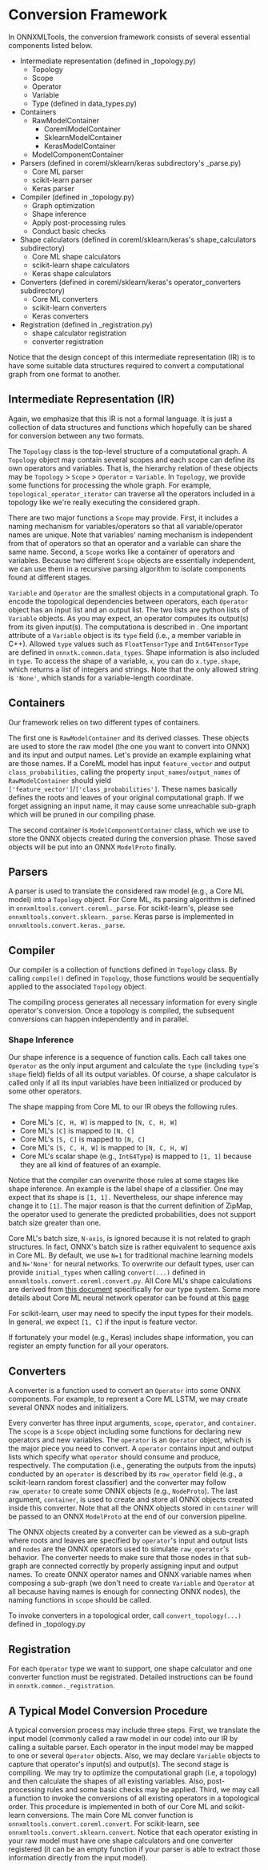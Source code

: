 # Conversion Framework

In ONNXMLTools, the conversion framework consists of several essential components listed below.

* Intermediate representation (defined in _topology.py)
    * Topology
    * Scope
    * Operator
    * Variable
    * Type (defined in data_types.py)
* Containers
    * RawModelContainer
        * CoremlModelContainer
        * SklearnModelContainer
        * KerasModelContainer
    * ModelComponentContainer
* Parsers (defined in coreml/sklearn/keras subdirectory's _parse.py)
    * Core ML parser
    * scikit-learn parser
    * Keras parser
* Compiler (defined in _topology.py)
    * Graph optimization
    * Shape inference
    * Apply post-processing rules
    * Conduct basic checks
* Shape calculators (defined in coreml/sklearn/keras's shape_calculators subdirectory)
    * Core ML shape calculators
    * scikit-learn shape calculators
    * Keras shape calculators
* Converters (defined in coreml/sklearn/keras's operator_converters subdirectory)
    * Core ML converters
    * scikit-learn converters
    * Keras converters
* Registration (defined in _registration.py)
    * shape calculator registration
    * converter registration

Notice that the design concept of this intermediate representation (IR) is to have some suitable data structures required to convert a computational graph from one format to another.

## Intermediate Representation (IR)

Again, we emphasize that this IR is not a formal language. It is just a collection of data structures and functions which hopefully can be shared for conversion between any two formats.

The `Topology` class is the top-level structure of a computational graph. A `Topology` object may contain several scopes and each scope can define its own operators and variables. That is, the hierarchy relation of these objects may be `Topology` > `Scope` > `Operator` = `Variable`.
In `Topology`, we provide some functions for processing the whole graph. For example, `topological_operator_iterator` can traverse all the operators included in a topology like we're really executing the considered graph.

There are two major functions a `Scope` may provide. First, it includes a naming mechanism for variables/operators so that all variable/operator names are unique. Note that variables' naming mechanism is independent from that of operators so that an operator and a variable can share the same name. Second, a `Scope` works like a container of operators and variables. Because two different `Scope` objects are essentially independent, we can use them in a recursive parsing algorithm to isolate components found at different stages.

`Variable` and `Operator` are the smallest objects in a computational graph. To encode the topological dependencies between operators, each `Operator` object has an input list and an output list. The two lists are python lists of `Variable` objects. As you may expect, an operator computes its output(s) from its given input(s). The computationa is described in . One important attribute of a `Variable` object is its `type` field (i.e., a member variable in C++). Allowed `type` values such as `FloatTensorType` and `Int64TensorType` are defined in `onnxtk.common.data_types`. Shape information is also included in `type`. To access the shape of a variable, `x`, you can do `x.type.shape`, which returns a list of integers and strings. Note that the only allowed string is `'None'`, which stands for a variable-length coordinate.

## Containers

Our framework relies on two different types of containers.

The first one is `RawModelContainer` and its derived classes. These objects are used to store the raw model (the one you want to convert into ONNX) and its input and output names. Let's provide an example explaining what are those names. If a CoreML model has input `feature_vector` and output `class_probabilities`, calling the property `input_names`/`output_names` of `RawModelContainer` should yield `['feature_vector']`/`['class_probabilities']`. These names basically defines the roots and leaves of your original computational graph. If we forget assigning an input name, it may cause some unreachable sub-graph which will be pruned in our compiling phase.

The second container is `ModelComponentContainer` class, which we use to store the ONNX objects created during the conversion phase. Those saved objects will be put into an ONNX `ModelProto` finally.

## Parsers

A parser is used to translate the considered raw model (e.g., a Core ML model) into a `Topology` object. For Core ML, its parsing algorithm is defined in
`onnxmltools.convert.coreml._parse`. For scikit-learn's, please see `onnxmltools.convert.sklearn._parse`. Keras parse is implemented in `onnxmltools.convert.keras._parse`.

## Compiler

Our compiler is a collection of functions defined in `Topology` class. By calling `compile()` defined in `Topology`, those functions would be sequentially applied to the associated `Topology` object.

The compiling process generates all necessary information for every single operator's conversion. Once a topology is compiled, the subsequent conversions can happen independently and in parallel.

### Shape Inference

Our shape inference is a sequence of function calls. Each call takes one `Operator` as the only input argument and calculate the `type` (including `type`'s `shape` field) fields of all its output variables. Of course, a shape calculator is called only if all its input variables have been initialized or produced by some other operators.

The shape mapping from Core ML to our IR obeys the following rules.

* Core ML's `[C, H, W]` is mapped to `[N, C, H, W]`
* Core ML's `[C]` is mapped to `[N, C]`
* Core ML's `[S, C]` is mapped to `[N, C]`
* Core ML's `[S, C, H, W]` is mapped to `[N, C, H, W]`
* Core ML's scalar shape (e.g., `Int64Type`) is mapped to `[1, 1]` because they are all kind of features of an example.

Notice that the compiler can overwrite those rules at some stages like shape inference. An example is the label shape of a classifier. One may expect that its shape is `[1, 1].` Nevertheless, our shape inference may change it to `[1]`. The major reason is that the current definition of ZipMap, the operator used to generate the predicted probabilities, does not support batch size greater than one.

Core ML's batch size, `N-axis`, is ignored because it is not related to graph structures. In fact, ONNX's batch size is rather equivalent to sequence axis in Core ML. By default, we use `N=1` for traditional machine learning models and `N='None'` for neural networks. To overwrite our default types, user can provide `initial_types` when calling `convert(...)` defined in `onnxmltools.convert.coreml.convert.py`. All Core ML's shape calculations are derived from [this document](https://apple.github.io/coremltools/coremlspecification/index.html) specifically for our type system.
Some more details about Core ML neural network operator can be found at this [page](https://github.com/apple/coremltools/blob/master/mlmodel/format/NeuralNetwork.proto)

For scikit-learn, user may need to specify the input types for their models. In general, we expect `[1, C]` if the input is feature vector.

If fortunately your model (e.g., Keras) includes shape information, you can register an empty function for all your operators.

## Converters

A converter is a function used to convert an `Operator` into some ONNX components. For example, to represent a Core ML LSTM, we may create several ONNX nodes and initializers.

Every converter has three input arguments, `scope`, `operator`, and `container`. The `scope` is a `Scope` object including some functions for declaring new operators and new variables. The `operator` is an `Operator` object, which is the major piece you need to convert. A `operator` contains input and output lists which specify what `operator` should consume and produce, respectively. The computation (i.e., generating the outputs from the inputs) conducted by an `operator` is described by its `raw_operator` field (e.g., a scikit-learn random forest classifier) and the converter may follow `raw_operator` to create some ONNX objects (e.g., `NodeProto`). The last argument, `container`, is used to create and store all ONNX objects created inside this converter. Note that all the ONNX objects stored in `container` will be passed to an ONNX `ModelProto` at the end of our conversion pipeline.

The ONNX objects created by a converter can be viewed as a sub-graph where roots and leaves are specified by `operator`'s input and output lists and `nodes` are the ONNX operators used to simulate `raw_operator`'s behavior. The converter needs to make sure that those nodes in that sub-graph are connected correctly by properly assigning input and output names. To create ONNX operator names and ONNX variable names when composing a sub-graph (we don't need to create `Variable` and `Operator` at all because having names is enough for connecting ONNX nodes), the naming functions in `scope` should be called.

To invoke converters in a topological order, call `convert_topology(...)` defined in _topology.py

## Registration

For each `Operator` type we want to support, one shape calculator and one converter function must be registrated. Detailed instructions can be found in `onnxtk.common._registration`.

## A Typical Model Conversion Procedure

A typical conversion process may include three steps.
First, we translate the input model (commonly called a raw model in our code) into our IR by calling a suitable parser. Each operator in the input model may be mapped to one or several `Operator` objects. Also, we may declare `Variable` objects to capture that operator's input(s) and output(s).
The second stage is compiling. We may try to optimize the computational graph (i.e, a topology) and then calculate the shapes of all existing variables. Also, post-processing rules and some basic checks may be applied.
Third, we may call a function to invoke the conversions of all existing operators in a topological order.
This procedure is implemented in both of our Core ML and scikit-learn conversions. The main Core ML conver function is `onnxmltools.convert.coreml.convert`. For scikit-learn, see `onnxmltools.convert.sklearn.convert`. Notice that each operator existing in your raw model must have one shape calculators and one converter registered (it can be an empty function if your parser is able to extract those information directly from the input model).
